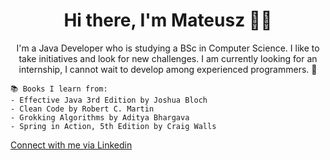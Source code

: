 <h1 align="center">Hi there, I'm Mateusz 👋🏻</h1>
<p align="center">I'm a Java Developer who is studying a BSc in Computer Science. I like to take initiatives and look for new challenges. I am currently looking for an internship, I cannot wait to develop among experienced programmers. 🚀</p>

```
📚 Books I learn from:
- Effective Java 3rd Edition by Joshua Bloch 
- Clean Code by Robert C. Martin 
- Grokking Algorithms by Aditya Bhargava
- Spring in Action, 5th Edition by Craig Walls
```

<a href="https://www.linkedin.com/in/mmilewczyk/">Connect with me via Linkedin</a>
